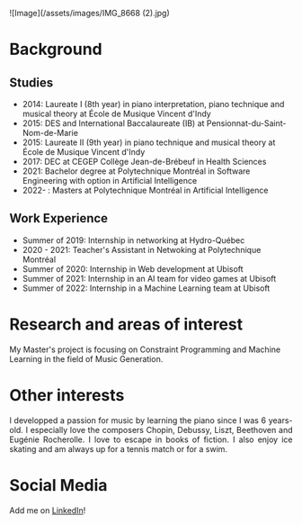 ![Image](/assets/images/IMG_8668 (2).jpg)
# Background
## Studies
* 2014: Laureate I (8th year) in piano interpretation, piano technique and musical theory at École de Musique Vincent d'Indy
* 2015: DES and International Baccalaureate (IB) at Pensionnat-du-Saint-Nom-de-Marie
* 2015: Laureate II (9th year) in piano technique and musical theory at École de Musique Vincent d'Indy
* 2017: DEC at CEGEP Collège Jean-de-Brébeuf in Health Sciences
* 2021: Bachelor degree at Polytechnique Montréal in Software Engineering with option in Artificial Intelligence
* 2022- : Masters at Polytechnique Montréal in Artificial Intelligence

## Work Experience
- Summer of 2019: Internship in networking at Hydro-Québec
- 2020 - 2021: Teacher's Assistant in Netwoking at Polytechnique Montréal
- Summer of 2020: Internship in Web development at Ubisoft
- Summer of 2021: Internship in an AI team for video games at Ubisoft
- Summer of 2022: Internship in a Machine Learning team at Ubisoft

# Research and areas of interest
My Master's project is focusing on Constraint Programming and Machine Learning in the field of Music Generation. 

# Other interests
<p style="text-align: justify">I developped a passion for music by learning the piano since I was 6 years-old. I especially love the composers Chopin, Debussy, Liszt, Beethoven and Eugénie Rocherolle.
I love to escape in books of fiction. I also enjoy ice skating and am always up for a tennis match or for a swim.</p>

# Social Media
Add me on [LinkedIn]([https://pages.github.com/](https://www.linkedin.com/in/liliane-caroline-demers/))! 
